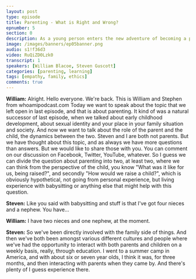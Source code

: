 ```yaml
---
layout: post
type: episode
title: Parenting - What is Right and Wrong?
epnumber: 5
section: 0
description: As a young person enters the new adventure of becoming a parent, they are confronted with challenges they can never be truly prepared for, no matter how much knowledge they acquired beforehand. Making mistakes and learning from them in practise seems to be the only way for us to progress, be it as children or as parents.
image: /images/banners/ep05banner.png
audio: s1!f36d3
video: RuQiZD0Lzk0
transcript: 1
speakers: [William Blacoe, Steven Guscott]
categories: [parenting, learning]
tags: [empathy, family, ethics]
comments: true
---
```

<p><b>William:</b> Alright. Hello everyone. We're
back. This is William and Stephen from whoamipodcast.com
Today we want to speak about the
topic that we left open in last episode,
and that is about parenting. It kind of
was a natural successor of last episode,
when we talked about early childhood
development, about sexual identity and
your place in your family situation and
society. And now we want to talk about
the role of the parent and the child, the
dynamics between the two. Steven and
I are both not parents. But we have
thought about this topic, and as always
we have more questions than answers.
But we would like to share those with
you. You can comment on our
discussion on Facebook, Twitter, YouTube,
whatever. So I guess we can divide the
question about parenting into two, at
least two, where we can think from the
perspective of the child, you know "What
was it like for us, being raised?", and
secondly "How would we raise a child?",
which is obviously hypothetical, not
going from personal experience, but living
experience with babysitting or
anything else that might help with this
question.
</p>

<p><b>Steven:</b> Like you said with babysitting and stuff
is that I've got four nieces and a nephew.
You have...
</p>

<p><b>William:</b> I have two nieces and one nephew,
at the moment.
</p>

<p><b>Steven:</b> So we've been
directly involved with the family side
of things. And then we've both been
amongst various different cultures and
people where we've had the opportunity
to interact with both parents and
children on a weekly basis, really,
through education. I went to a summer
camp in America, and with about six or seven year olds, I
think it was, for three months, and then
interacting with parents when they came
by. And there's plenty of I
guess experience there.
</p>